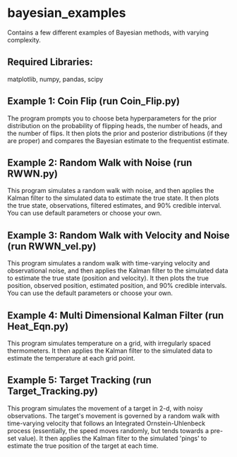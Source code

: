 # bayesian_examples
Contains a few different examples of Bayesian methods, with varying complexity.

## Required Libraries: 
matplotlib, numpy, pandas, scipy

## Example 1: Coin Flip (run Coin_Flip.py)
The program prompts you to choose beta hyperparameters for the prior distribution on the probability of flipping heads, the number of heads, and the number of flips. It then plots the prior and posterior distributions (if they are proper) and compares the Bayesian estimate to the frequentist estimate.

## Example 2: Random Walk with Noise (run RWWN.py)
This program simulates a random walk with noise, and then applies the Kalman filter to the simulated data to estimate the true state. It then plots the true state, observations, filtered estimates, and 90% credible interval. You can use default parameters or choose your own.

## Example 3: Random Walk with Velocity and Noise (run RWWN_vel.py)
This program simulates a random walk with time-varying velocity and observational noise, and then applies the Kalman filter to the simulated data to estimate the true state (position and velocity). It then plots the true position, observed position, estimated position, and 90% credible intervals. You can use the default parameters or choose your own.

## Example 4: Multi Dimensional Kalman Filter (run Heat_Eqn.py)
This program simulates temperature on a grid, with irregularly spaced thermometers. It then applies the Kalman filter to the simulated data to estimate the temperature at each grid point.

## Example 5: Target Tracking (run Target_Tracking.py)
This program simulates the movement of a target in 2-d, with noisy observations. The target's movement is governed by a random walk with time-varying velocity that follows an Integrated Ornstein-Uhlenbeck process (essentially, the speed moves randomly, but tends towards a pre-set value). It then applies the Kalman filter to the simulated 'pings' to estimate the true position of the target at each time.

